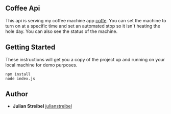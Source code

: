 ## Coffee Api

This api is serving my coffee machine app [coffe](https://github.com/julianStreibel/coffe).
You can set the machine to turn on at a specific time and set an automated stop so it isn´t heating the hole day. You can also see the status of the machine.

## Getting Started

These instructions will get you a copy of the project up and running on your local machine for demo purposes.

```
npm install
node index.js
```

## Author

* **Julian Streibel** [julianstreibel](https://github.com/julianstreibl)
